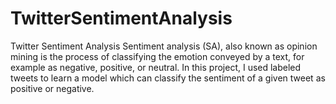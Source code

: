 # TwitterSentimentAnalysis
Twitter Sentiment Analysis
Sentiment analysis (SA), also known as opinion mining is the process of classifying the emotion conveyed by a text, for example as negative, positive, or neutral. In this project, I used labeled tweets to learn a model which can classify the sentiment of a given tweet as positive or negative.
